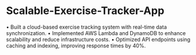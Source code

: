 # Scalable-Exercise-Tracker-App
• Built a cloud-based exercise tracking system with real-time data synchronization. 
• Implemented AWS Lambda and DynamoDB to enhance scalability and reduce infrastructure costs. 
• Optimized API endpoints using caching and indexing, improving response times by 40%. 

